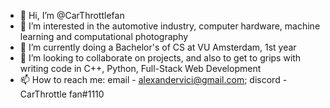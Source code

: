 - 👋 Hi, I’m @CarThrottlefan
- 👀 I’m interested in the automotive industry, computer hardware, machine learning and computational photography
- 🌱 I’m currently doing a Bachelor's of CS at VU Amsterdam, 1st year
- 💞️ I’m looking to collaborate on projects, and also to get to grips with writing code in C++, Python, Full-Stack Web Development
- 📫 How to reach me: email - alexandervici@gmail.com; discord - CarThrottle fan#1110

<!---
CarThrottlefan/CarThrottlefan is a ✨ special ✨ repository because its `README.md` (this file) appears on your GitHub profile.

This is a test.

You can click the Preview link to take a look at your changes.
--->

